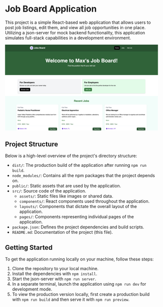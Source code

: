 # Job Board Application

This project is a simple React-based web application that allows users to post job listings, edit them, and view all job opportunities in one place. Utilizing a json-server for mock backend functionality, this application simulates full-stack capabilities in a development environment.

![screenshot](/public/screenshot.png "screenshot")

## Project Structure

Below is a high-level overview of the project's directory structure:

- `dist/`: The production build of the application after running `npm run build`.
- `node_modules/`: Contains all the npm packages that the project depends on.
- `public/`: Static assets that are used by the application.
- `src/`: Source code of the application.
  - `assets/`: Static files like images or shared data.
  - `components/`: React components used throughout the application.
  - `layouts/`: Components that dictate the overall layout of the application.
  - `pages/`: Components representing individual pages of the application.
- `package.json`: Defines the project dependencies and build scripts.
- `README.md`: Documentation of the project (this file).

## Getting Started

To get the application running locally on your machine, follow these steps:

1. Clone the repository to your local machine.
2. Install the dependencies with `npm install`.
3. Start the json-server with `npm run server`.
4. In a separate terminal, launch the application using `npm run dev` for development mode.
5. To view the production version locally, first create a production build with `npm run build` and then serve it with `npm run preview`.
